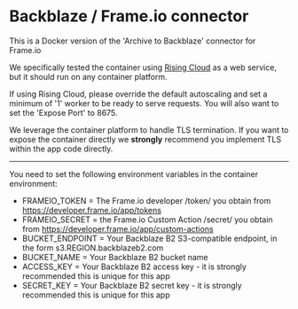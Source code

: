 # Backblaze / Frame.io connector

This is a Docker version of the 'Archive to Backblaze' connector for Frame.io

We specifically tested the container using [Rising Cloud](https://risingcloud.com/) as a web service, but it should run on any container platform. 

If using Rising Cloud, please override the default autoscaling and set a minimum of '1' worker to be ready to serve requests. You will also want to set the 'Expose Port' to 8675. 

We leverage the container platform to handle TLS termination. If you want to expose the container directly we **strongly** recommend you implement TLS within the app code directly. 

***

You need to set the following environment variables in the container environment:

- FRAMEIO_TOKEN = The Frame.io developer /token/ you obtain from https://developer.frame.io/app/tokens
- FRAMEIO_SECRET = the Frame.io Custom Action /secret/ you obtain from https://developer.frame.io/app/custom-actions
- BUCKET_ENDPOINT = Your Backblaze B2 S3-compatible endpoint, in the form s3.REGION.backblazeb2.com
- BUCKET_NAME = Your Backblaze B2 bucket name
- ACCESS_KEY = Your Backblaze B2 access key - it is strongly recommended this is unique for this app
- SECRET_KEY = Your Backblaze B2 secret key - it is strongly recommended this is unique for this app

